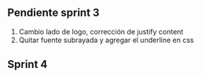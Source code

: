 ## Pendiente sprint 3

1. Cambio lado de logo, corrección de justify content
2. Quitar fuente subrayada y agregar el underline en css



## Sprint 4

